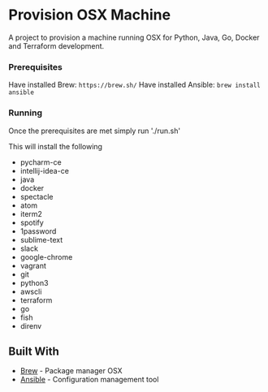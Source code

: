 # Provision OSX Machine

A project to provision a machine running OSX for Python, Java, Go, Docker and Terraform development.

### Prerequisites

Have installed Brew: `https://brew.sh/`
Have installed Ansible: `brew install ansible`

### Running

Once the prerequisites are met simply run './run.sh'

This will install the following
- pycharm-ce
- intellij-idea-ce
- java
- docker
- spectacle
- atom
- iterm2
- spotify
- 1password
- sublime-text
- slack
- google-chrome
- vagrant
- git
- python3
- awscli
- terraform
- go
- fish
- direnv

## Built With

* [Brew](https://brew.sh/) - Package manager OSX
* [Ansible](https://www.ansible.com/) - Configuration management tool